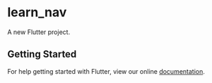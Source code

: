 # learn_nav

A new Flutter project.

## Getting Started

For help getting started with Flutter, view our online
[documentation](https://flutter.io/).
